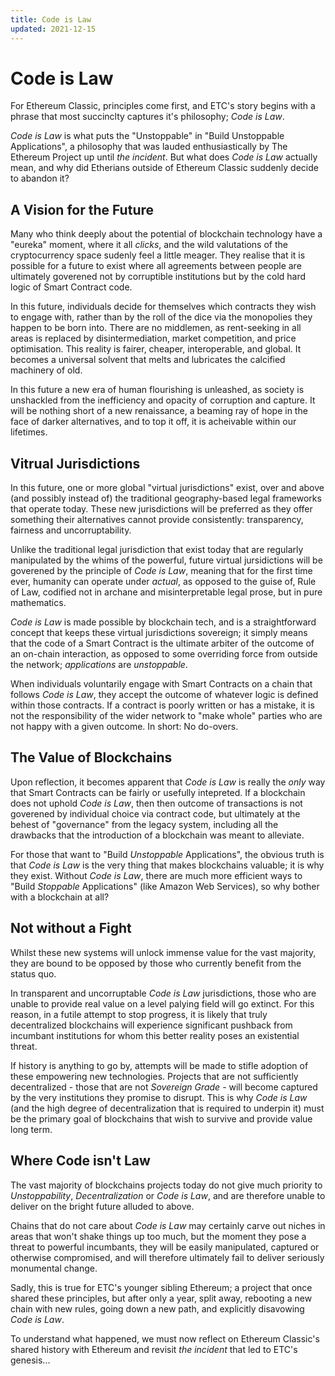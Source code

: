 ```yaml
---
title: Code is Law
updated: 2021-12-15
---
```


# Code is Law

For Ethereum Classic, principles come first, and ETC's story begins with a phrase that most succinclty captures it's philosophy; _Code is Law_.

_Code is Law_ is what puts the "Unstoppable" in "Build Unstoppable Applications", a philosophy that was lauded enthusiastically by The Ethereum Project up until _the incident_. But what does _Code is Law_ actually mean, and why did Etherians outside of Ethereum Classic suddenly decide to abandon it?

## A Vision for the Future

Many who think deeply about the potential of blockchain technology have a "eureka" moment, where it all _clicks_, and the wild valutations of the cryptocurrency space sudenly feel a little meager. They realise that it is possible for a future to exist where all agreements between people are ultimately goverened not by corruptible institutions but by the cold hard logic of Smart Contract code.

In this future, individuals decide for themselves which contracts they wish to engage with, rather than by the roll of the dice via the monopolies they happen to be born into. There are no middlemen, as rent-seeking in all areas is replaced by disintermediation, market competition, and price optimisation. This reality is fairer, cheaper, interoperable, and global. It becomes a universal solvent that melts and lubricates the calcified machinery of old.

In this future a new era of human flourishing is unleashed, as society is unshackled from the inefficiency and opacity of corruption and capture. It will be nothing short of a new renaissance, a beaming ray of hope in the face of darker alternatives, and to top it off, it is acheivable within our lifetimes.

## Vitrual Jurisdictions

In this future, one or more global "virtual jurisdictions" exist, over and above (and possibly instead of) the traditional geography-based legal frameworks that operate today. These new jurisdictions will be preferred as they offer something their alternatives cannot provide consistently: transparency, fairness and uncorruptability.

Unlike the traditional legal jurisdiction that exist today that are regularly manipulated by the whims of the powerful, future virtual jursidictions will be goverened by the principle of _Code is Law_, meaning that for the first time ever, humanity can operate under _actual_, as opposed to the guise of, Rule of Law, codified not in archane and misinterpretable legal prose, but in pure mathematics.

_Code is Law_ is made possible by blockchain tech, and is a straightforward concept that keeps these virtual jurisdictions sovereign; it simply means that the code of a Smart Contract is the ultimate arbiter of the outcome of an on-chain interaction, as opposed to some overriding force from outside the network; _applications_ are _unstoppable_.

When individuals voluntarily engage with Smart Contracts on a chain that follows _Code is Law_, they accept the outcome of whatever logic is defined within those contracts. If a contract is poorly written or has a mistake, it is not the responsibility of the wider network to "make whole" parties who are not happy with a given outcome. In short: No do-overs.

## The Value of Blockchains

Upon reflection, it becomes apparent that _Code is Law_ is really the _only_ way that Smart Contracts can be fairly or usefully intepreted. If a blockchain does not uphold _Code is Law_, then then outcome of transactions is not goverened by individual choice via contract code, but ultimately at the behest of "governance" from the legacy system, including all the drawbacks that the introduction of a blockchain was meant to alleviate.

For those that want to "Build _Unstoppable_ Applications", the obvious truth is that _Code is Law_ is the very thing that makes blockchains valuable; it is why they exist. Without _Code is Law_, there are much more efficient ways to "Build _Stoppable_ Applications" (like Amazon Web Services), so why bother with a blockchain at all?

## Not without a Fight

Whilst these new systems will unlock immense value for the vast majority, they are bound to be opposed by those who currently benefit from the status quo.

In transparent and uncorruptable _Code is Law_ jurisdictions, those who are unable to provide real value on a level palying field will go extinct. For this reason, in a futile attempt to stop progress, it is likely that truly decentralized blockchains will experience significant pushback from incumbant institutions for whom this better reality poses an existential threat.

If history is anything to go by, attempts will be made to stifle adoption of these empowering new technologies. Projects that are not sufficiently decentralized - those that are not _Sovereign Grade_ - will become captured by the very institutions they promise to disrupt. This is why _Code is Law_ (and the high degree of decentralization that is required to underpin it) must be the primary goal of blockchains that wish to survive and provide value long term.

## Where Code isn't Law

The vast majority of blockchains projects today do not give much priority to _Unstoppability_, _Decentralization_ or _Code is Law_, and are therefore unable to deliver on the bright future alluded to above.

Chains that do not care about _Code is Law_ may certainly carve out niches in areas that won't shake things up too much, but the moment they pose a threat to powerful incumbants, they will be easily manipulated, captured or otherwise compromised, and will therefore ultimately fail to deliver seriously monumental change.

Sadly, this is true for ETC's younger sibling Ethereum; a project that once shared these principles, but after only a year, split away, rebooting a new chain with new rules, going down a new path, and explicitly disavowing _Code is Law_.

To understand what happened, we must now reflect on Ethereum Classic's shared history with Ethereum and revisit _the incident_ that led to ETC's genesis...
